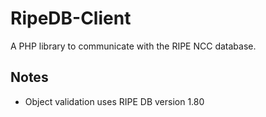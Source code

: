 # RipeDB-Client

A PHP library to communicate with the RIPE NCC database.

## Notes

* Object validation uses RIPE DB version 1.80
